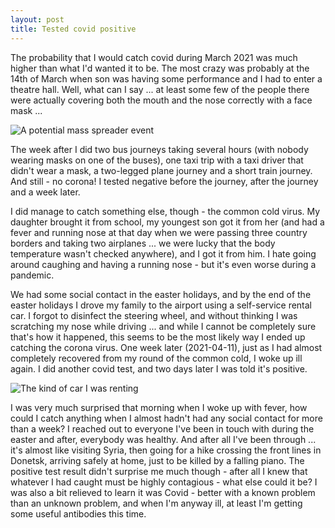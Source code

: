 ```yaml
---
layout: post
title: Tested covid positive
---
```


The probability that I would catch covid during March 2021 was much higher than what I'd wanted it to be.  The most crazy was probably at the 14th of March when son was having some performance and I had to enter a theatre hall.  Well, what can I say ... at least some few of the people there were actually covering both the mouth and the nose correctly with a face mask ...

![A potential mass spreader event](https://ipfs.io/ipfs/QmRB1xfooaLkjiAEs2LEw6b1BEtwEhTQVC9ZEe22YtcrGH)

The week after I did two bus journeys taking several hours (with nobody wearing masks on one of the buses), one taxi trip with a taxi driver that didn't wear a mask, a two-legged plane journey and a short train journey.  And still - no corona!  I tested negative before the journey, after the journey and a week later.

I did manage to catch something else, though - the common cold virus.  My daughter brought it from school, my youngest son got it from her (and had a fever and running nose at that day when we were passing three country borders and taking two airplanes ... we were lucky that the body temperature wasn't checked anywhere), and I got it from him.  I hate going around caughing and having a running nose - but it's even worse during a pandemic.

We had some social contact in the easter holidays, and by the end of the easter holidays I drove my family to the airport using a self-service rental car.  I forgot to disinfect the steering wheel, and without thinking I was scratching my nose while driving ... and while I cannot be completely sure that's how it happened, this seems to be the most likely way I ended up catching the corona virus. One week later (2021-04-11), just as I had almost completely recovered from my round of the common cold, I woke up ill again.  I did another covid test, and two days later I was told it's positive.

![The kind of car I was renting](https://images.vy.no/s64l2vmdl8/Din%20Bybil%20til%20marka.jpg)

I was very much surprised that morning when I woke up with fever, how could I catch anything when I almost hadn't had any social contact for more than a week?  I reached out to everyone I've been in touch with during the easter and after, everybody was healthy.  And after all I've been through ... it's almost like visiting Syria, then going for a hike crossing the front lines in Donetsk, arriving safely at home, just to be killed by a falling piano.  The positive test result didn't surprise me much though - after all I knew that whatever I had caught must be highly contagious - what else could it be?  I was also a bit relieved to learn it was Covid - better with a known problem than an unknown problem, and when I'm anyway ill, at least I'm getting some useful antibodies this time.
